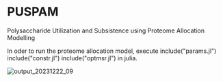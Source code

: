 # PUSPAM
Polysaccharide Utilization and Subsistence using Proteome Allocation Modelling

In oder to run the proteome allocation model, execute 
include("params.jl")
include("constr.jl")
include("optmsr.jl")
in julia.

![output_20231222_09](https://github.com/buckwiese/PUSPAM/assets/151577153/846305b8-96c4-4224-9992-c76d1f9c9ac0)
